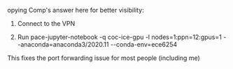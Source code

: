 opying Comp's answer here for better visibility:

1) Connect to the VPN

2) Run pace-jupyter-notebook -q coc-ice-gpu -l nodes=1:ppn=12:gpus=1 --anaconda=anaconda3/2020.11 --conda-env=ece6254

This fixes the port forwarding issue for most people (including me)